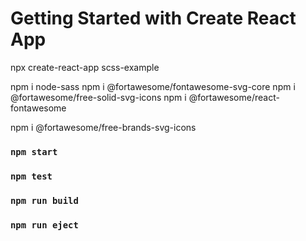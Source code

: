 # Getting Started with Create React App
npx create-react-app scss-example


npm i node-sass
npm i  @fortawesome/fontawesome-svg-core
npm i @fortawesome/free-solid-svg-icons
npm i  @fortawesome/react-fontawesome

npm i  @fortawesome/free-brands-svg-icons

### `npm start`



### `npm test`



### `npm run build`



### `npm run eject`

